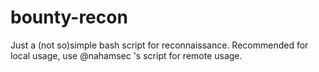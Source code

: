 # bounty-recon
Just a (not so)simple bash script for reconnaissance. Recommended for local usage, use @nahamsec 's script for remote usage.
